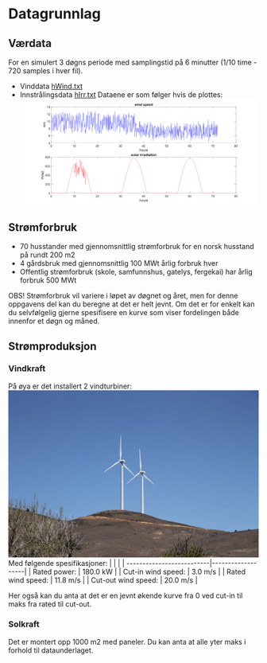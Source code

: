 # Datagrunnlag

## Værdata
For en simulert 3 døgns periode med samplingstid på 6 minutter (1/10 time - 720 samples i hver fil).
- Vinddata [hWind.txt](hWind.txt)
- Innstrålingsdata [hIrr.txt](hIrr.txt)
Dataene er som følger hvis de plottes:
![plott](plott.png)

## Strømforbruk
- 70 husstander med gjennomsnittlig strømforbruk for en norsk husstand på rundt 200 m2
- 4 gårdsbruk med gjennomsnittlig 100 MWt årlig forbruk hver
- Offentlig strømforbruk (skole, samfunnshus, gatelys, fergekai) har årlig forbruk 500 MWt

OBS! Strømforbruk vil variere i løpet av døgnet og året, men for denne oppgavens del kan du beregne at det er helt jevnt. Om det er for enkelt kan du selvfølgelig gjerne spesifisere en kurve som viser fordelingen både innenfor et døgn og måned.

## Strømproduksjon
### Vindkraft
På øya er det installert 2 vindturbiner:
![bilde av turbiner](turbin.jpeg)
Med følgende spesifikasjoner:
|                           |                   |
| --------------------------|-------------------|
| Rated power:              | 180.0 kW          |
| Cut-in wind speed:        | 3.0 m/s           |
| Rated wind speed:         | 11.8 m/s          |
| Cut-out wind speed:       | 20.0 m/s          |

Her også kan du anta at det er en jevnt økende kurve fra 0 ved cut-in til maks fra rated til cut-out.

### Solkraft
Det er montert opp 1000 m2 med paneler. Du kan anta at alle yter maks i forhold til dataunderlaget.